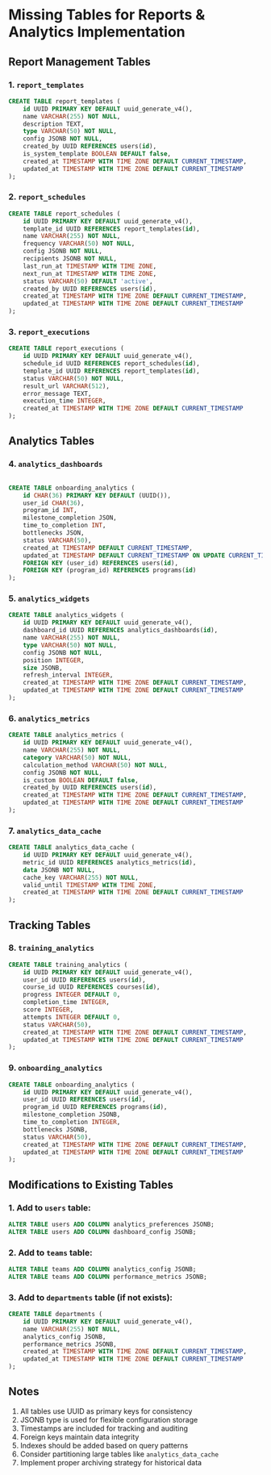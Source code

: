 # Missing Tables for Reports & Analytics Implementation

## Report Management Tables

### 1. `report_templates`
```sql
CREATE TABLE report_templates (
    id UUID PRIMARY KEY DEFAULT uuid_generate_v4(),
    name VARCHAR(255) NOT NULL,
    description TEXT,
    type VARCHAR(50) NOT NULL,
    config JSONB NOT NULL,
    created_by UUID REFERENCES users(id),
    is_system_template BOOLEAN DEFAULT false,
    created_at TIMESTAMP WITH TIME ZONE DEFAULT CURRENT_TIMESTAMP,
    updated_at TIMESTAMP WITH TIME ZONE DEFAULT CURRENT_TIMESTAMP
);
```

### 2. `report_schedules`
```sql
CREATE TABLE report_schedules (
    id UUID PRIMARY KEY DEFAULT uuid_generate_v4(),
    template_id UUID REFERENCES report_templates(id),
    name VARCHAR(255) NOT NULL,
    frequency VARCHAR(50) NOT NULL,
    config JSONB NOT NULL,
    recipients JSONB NOT NULL,
    last_run_at TIMESTAMP WITH TIME ZONE,
    next_run_at TIMESTAMP WITH TIME ZONE,
    status VARCHAR(50) DEFAULT 'active',
    created_by UUID REFERENCES users(id),
    created_at TIMESTAMP WITH TIME ZONE DEFAULT CURRENT_TIMESTAMP,
    updated_at TIMESTAMP WITH TIME ZONE DEFAULT CURRENT_TIMESTAMP
);
```

### 3. `report_executions`
```sql
CREATE TABLE report_executions (
    id UUID PRIMARY KEY DEFAULT uuid_generate_v4(),
    schedule_id UUID REFERENCES report_schedules(id),
    template_id UUID REFERENCES report_templates(id),
    status VARCHAR(50) NOT NULL,
    result_url VARCHAR(512),
    error_message TEXT,
    execution_time INTEGER,
    created_at TIMESTAMP WITH TIME ZONE DEFAULT CURRENT_TIMESTAMP
);
```

## Analytics Tables

### 4. `analytics_dashboards`
```sql

CREATE TABLE onboarding_analytics (
    id CHAR(36) PRIMARY KEY DEFAULT (UUID()),
    user_id CHAR(36),
    program_id INT,
    milestone_completion JSON,
    time_to_completion INT,
    bottlenecks JSON,
    status VARCHAR(50),
    created_at TIMESTAMP DEFAULT CURRENT_TIMESTAMP,
    updated_at TIMESTAMP DEFAULT CURRENT_TIMESTAMP ON UPDATE CURRENT_TIMESTAMP,
    FOREIGN KEY (user_id) REFERENCES users(id),
    FOREIGN KEY (program_id) REFERENCES programs(id)
);

```

### 5. `analytics_widgets`
```sql
CREATE TABLE analytics_widgets (
    id UUID PRIMARY KEY DEFAULT uuid_generate_v4(),
    dashboard_id UUID REFERENCES analytics_dashboards(id),
    name VARCHAR(255) NOT NULL,
    type VARCHAR(50) NOT NULL,
    config JSONB NOT NULL,
    position INTEGER,
    size JSONB,
    refresh_interval INTEGER,
    created_at TIMESTAMP WITH TIME ZONE DEFAULT CURRENT_TIMESTAMP,
    updated_at TIMESTAMP WITH TIME ZONE DEFAULT CURRENT_TIMESTAMP
);
```

### 6. `analytics_metrics`
```sql
CREATE TABLE analytics_metrics (
    id UUID PRIMARY KEY DEFAULT uuid_generate_v4(),
    name VARCHAR(255) NOT NULL,
    category VARCHAR(50) NOT NULL,
    calculation_method VARCHAR(50) NOT NULL,
    config JSONB NOT NULL,
    is_custom BOOLEAN DEFAULT false,
    created_by UUID REFERENCES users(id),
    created_at TIMESTAMP WITH TIME ZONE DEFAULT CURRENT_TIMESTAMP,
    updated_at TIMESTAMP WITH TIME ZONE DEFAULT CURRENT_TIMESTAMP
);
```

### 7. `analytics_data_cache`
```sql
CREATE TABLE analytics_data_cache (
    id UUID PRIMARY KEY DEFAULT uuid_generate_v4(),
    metric_id UUID REFERENCES analytics_metrics(id),
    data JSONB NOT NULL,
    cache_key VARCHAR(255) NOT NULL,
    valid_until TIMESTAMP WITH TIME ZONE,
    created_at TIMESTAMP WITH TIME ZONE DEFAULT CURRENT_TIMESTAMP
);
```

## Tracking Tables

### 8. `training_analytics`
```sql
CREATE TABLE training_analytics (
    id UUID PRIMARY KEY DEFAULT uuid_generate_v4(),
    user_id UUID REFERENCES users(id),
    course_id UUID REFERENCES courses(id),
    progress INTEGER DEFAULT 0,
    completion_time INTEGER,
    score INTEGER,
    attempts INTEGER DEFAULT 0,
    status VARCHAR(50),
    created_at TIMESTAMP WITH TIME ZONE DEFAULT CURRENT_TIMESTAMP,
    updated_at TIMESTAMP WITH TIME ZONE DEFAULT CURRENT_TIMESTAMP
);
```

### 9. `onboarding_analytics`
```sql
CREATE TABLE onboarding_analytics (
    id UUID PRIMARY KEY DEFAULT uuid_generate_v4(),
    user_id UUID REFERENCES users(id),
    program_id UUID REFERENCES programs(id),
    milestone_completion JSONB,
    time_to_completion INTEGER,
    bottlenecks JSONB,
    status VARCHAR(50),
    created_at TIMESTAMP WITH TIME ZONE DEFAULT CURRENT_TIMESTAMP,
    updated_at TIMESTAMP WITH TIME ZONE DEFAULT CURRENT_TIMESTAMP
);
```

## Modifications to Existing Tables

### 1. Add to `users` table:
```sql
ALTER TABLE users ADD COLUMN analytics_preferences JSONB;
ALTER TABLE users ADD COLUMN dashboard_config JSONB;
```

### 2. Add to `teams` table:
```sql
ALTER TABLE teams ADD COLUMN analytics_config JSONB;
ALTER TABLE teams ADD COLUMN performance_metrics JSONB;
```

### 3. Add to `departments` table (if not exists):
```sql
CREATE TABLE departments (
    id UUID PRIMARY KEY DEFAULT uuid_generate_v4(),
    name VARCHAR(255) NOT NULL,
    analytics_config JSONB,
    performance_metrics JSONB,
    created_at TIMESTAMP WITH TIME ZONE DEFAULT CURRENT_TIMESTAMP,
    updated_at TIMESTAMP WITH TIME ZONE DEFAULT CURRENT_TIMESTAMP
);
```

## Notes
1. All tables use UUID as primary keys for consistency
2. JSONB type is used for flexible configuration storage
3. Timestamps are included for tracking and auditing
4. Foreign keys maintain data integrity
5. Indexes should be added based on query patterns
6. Consider partitioning large tables like `analytics_data_cache`
7. Implement proper archiving strategy for historical data 